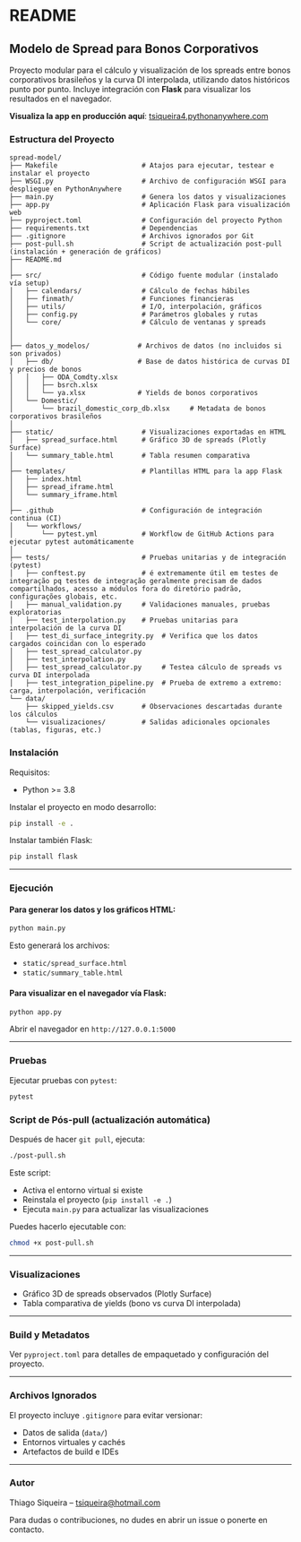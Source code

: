 # README 

## Modelo de Spread para Bonos Corporativos

Proyecto modular para el cálculo y visualización de los spreads entre bonos corporativos brasileños y la curva DI interpolada, utilizando datos históricos punto por punto. Incluye integración con **Flask** para visualizar los resultados en el navegador.

**Visualiza la app en producción aquí**: [tsiqueira4.pythonanywhere.com](https://tsiqueira4.pythonanywhere.com/)

### Estructura del Proyecto
```
spread-model/
├── Makefile                     # Atajos para ejecutar, testear e instalar el proyecto
├── WSGI.py                      # Archivo de configuración WSGI para despliegue en PythonAnywhere
├── main.py                      # Genera los datos y visualizaciones
├── app.py                       # Aplicación Flask para visualización web
├── pyproject.toml               # Configuración del proyecto Python
├── requirements.txt             # Dependencias
├── .gitignore                   # Archivos ignorados por Git
├── post-pull.sh                 # Script de actualización post-pull (instalación + generación de gráficos)
├── README.md
│
├── src/                         # Código fuente modular (instalado vía setup)
│   ├── calendars/               # Cálculo de fechas hábiles
│   ├── finmath/                 # Funciones financieras
│   ├── utils/                   # I/O, interpolación, gráficos
│   ├── config.py                # Parámetros globales y rutas
│   └── core/                    # Cálculo de ventanas y spreads
│
│
├── datos_y_modelos/            # Archivos de datos (no incluidos si son privados)
│   ├── db/                     # Base de datos histórica de curvas DI y precios de bonos
│   │   ├── ODA_Comdty.xlsx
│   │   ├── bsrch.xlsx
│   │   └── ya.xlsx             # Yields de bonos corporativos
│   └── Domestic/
│       └── brazil_domestic_corp_db.xlsx     # Metadata de bonos corporativos brasileños
│
├── static/                      # Visualizaciones exportadas en HTML
│   ├── spread_surface.html      # Gráfico 3D de spreads (Plotly Surface)
│   └── summary_table.html       # Tabla resumen comparativa
│
├── templates/                   # Plantillas HTML para la app Flask
│   ├── index.html
│   ├── spread_iframe.html
│   └── summary_iframe.html
│
├── .github                      # Configuración de integración continua (CI)
│   └── workflows/
│       └── pytest.yml           # Workflow de GitHub Actions para ejecutar pytest automáticamente
│
├── tests/                       # Pruebas unitarias y de integración (pytest)
│   ├── conftest.py              # é extremamente útil em testes de integração pq testes de integração geralmente precisam de dados compartilhados, acesso a módulos fora do diretório padrão, configurações globais, etc.
│   ├── manual_validation.py     # Validaciones manuales, pruebas exploratorias           
│   ├── test_interpolation.py    # Pruebas unitarias para interpolación de la curva DI
│   ├── test_di_surface_integrity.py  # Verifica que los datos cargados coincidan con lo esperado
│   ├── test_spread_calculator.py
│   ├── test_interpolation.py
│   ├── test_spread_calculator.py     # Testea cálculo de spreads vs curva DI interpolada
│   ├── test_integration_pipeline.py  # Prueba de extremo a extremo: carga, interpolación, verificación
└── data/
    ├── skipped_yields.csv       # Observaciones descartadas durante los cálculos
    └── visualizaciones/         # Salidas adicionales opcionales (tablas, figuras, etc.)

```

### Instalación
Requisitos:
- Python >= 3.8

Instalar el proyecto en modo desarrollo:
```bash
pip install -e .
```

Instalar también Flask:
```bash
pip install flask
```

---

### Ejecución

#### Para generar los datos y los gráficos HTML:
```bash
python main.py
```

Esto generará los archivos:
- `static/spread_surface.html`
- `static/summary_table.html`

#### Para visualizar en el navegador vía Flask:
```bash
python app.py
```
Abrir el navegador en `http://127.0.0.1:5000`

---

### Pruebas
Ejecutar pruebas con `pytest`:
```bash
pytest
```


### Script de Pós-pull (actualización automática)
Después de hacer `git pull`, ejecuta:
```bash
./post-pull.sh
```
Este script:
- Activa el entorno virtual si existe
- Reinstala el proyecto (`pip install -e .`)
- Ejecuta `main.py` para actualizar las visualizaciones

Puedes hacerlo ejecutable con:
```bash
chmod +x post-pull.sh
```


---

### Visualizaciones
- Gráfico 3D de spreads observados (Plotly Surface)
- Tabla comparativa de yields (bono vs curva DI interpolada)

---

### Build y Metadatos
Ver `pyproject.toml` para detalles de empaquetado y configuración del proyecto.

---

### Archivos Ignorados
El proyecto incluye `.gitignore` para evitar versionar:
- Datos de salida (`data/`)
- Entornos virtuales y cachés
- Artefactos de build e IDEs

---

### Autor
Thiago Siqueira – [tsiqueira@hotmail.com](mailto:tsiqueira@hotmail.com)

Para dudas o contribuciones, no dudes en abrir un issue o ponerte en contacto.